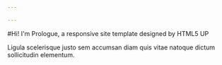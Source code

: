 ```yaml
---

---
```


#Hi! I'm Prologue, a responsive site template designed by HTML5 UP

Ligula scelerisque justo sem accumsan diam quis vitae natoque dictum sollicitudin elementum.
